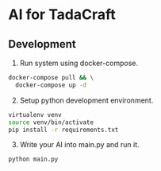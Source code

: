 # AI for TadaCraft

## Development

1. Run system using docker-compose.

```bash
docker-compose pull && \
  docker-compose up -d
```

2. Setup python development environment.

```bash
virtualenv venv
source venv/bin/activate
pip install -r requirements.txt
```

3. Write your AI into main.py and run it.

```bash
python main.py
```

